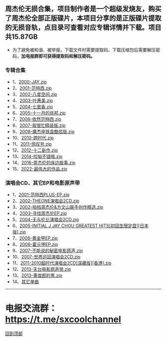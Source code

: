 ## 周杰伦无损合集，项目制作者是一个超级发烧友，购买了周杰伦全部正版碟片，本项目分享的是正版碟片提取的无损音轨，点目录可查看对应专辑详情并下载。项目共15.87GB
* 为了避免被和谐、被举报，下载文件时需要提取码，下载压缩包后需要解压密码，**加电报群即可获得提取码和解压密码。**
### 专辑合集
<a id="M"></a> 
* 1、[2000-JAY.zip](/2000-JAY[台湾]/README.md)
* 2、[2001-范特西.zip](/2001-范特西[台湾]/README.md)
* 3、[2002-八度空间.zip](/2002-八度空间[台湾]/README.md)
* 4、[2003-叶惠美.zip](/2003-叶惠美[台湾]/README.md)
* 5、[2004-七里香.zip](/2004-七里香[台湾]/README.md)
* 6、[2005-十一月的肖邦.zip](/2005-十一月的肖邦[台湾]/README.md)
* 7、[2006-依然范特西.zip](/2006-依然范特西[台湾]/README.md)
* 8、[2007-我很忙精装版.zip](/2007-我很忙[精装版][台湾]/README.md)
* 9、[2008-魔杰座铁盒酷炫版.zip](/2008-魔杰座[铁盒酷炫版][台湾]/README.md)
* 10、[2010-跨时代.zip](/2010-跨时代[台湾]/README.md)
* 11、[2011-惊叹号.zip](/2011-惊叹号[台湾]/README.md)
* 12、[2012-十二新作.zip](/2012-十二新作[台湾]/README.md)
* 13、[2014-哎呦不错哦.zip](/2014-哎呦不错哦[台湾]/README.md)
* 14、[2016-周杰伦的床边故事.zip](/2016-周杰伦的床边故事/README.md)
* 15、[2022-最伟大的作品.zip](/2022-最伟大的作品/README.md)
### 演唱会CD、其它EP和电影原声带
* 1、[2001-范特西PLUS-EP.zip](/2001-范特西PLUS-EP[台湾]/README.md)
* 2、[2002-THEONE演唱会2CD.zip](/2002-THEONE演唱会2CD[台湾]/README.md)
* 3、[2002-拍档周杰伦&方文山联手创作精选.zip](/2002-拍档周杰伦&方文山联手创作精选[台湾]/README.md)
* 4、[2003-寻找周杰伦EP.zip](/2003-寻找周杰伦EP[台湾]/README.md)
* 5、[2004-无与伦比演唱会2CD.zip](/2004-无与伦比演唱会2CD[台湾]/README.md)
* 6、[2005-INITIAL J JAY CHOU GREATEST HITS[初回生限定盘][日本版].zip](/2005-[初回生限定盘][日本版]/README.md)
* 7、[2006-黄金甲EP.zip](/2006-黄金甲EP[台湾]/README.md)
* 8、[2006-霍元甲EP.zip](/2006-霍元甲EP[台湾]/README.md)
* 9、[2007-不能说的秘密电影原声.zip](/2007-不能说的秘密电影原声[台湾]/README.md)
* 10、[2007-世界巡回演唱会2CD.zip](/2007-世界巡回演唱会2CD[台湾]/README.md)
* 11、[2011-2010超时代演唱会2CD[深藏版][香港].zip](/2011-2010超时代演唱会2CD[深藏版][香港]/README.md)
* 12、[2013-天台电影原声带.zip](/2013-天台电影原声带[台湾]/README.md)
* 13、[2013-黄俊郎的黑.zip](/2013-黄俊郎的黑/README.md)
* 14、[其它单曲](/其它单曲/README.md)
***
# 电报交流群：https://t.me/sxcoolchannel
[回到顶部](#专辑合集)
